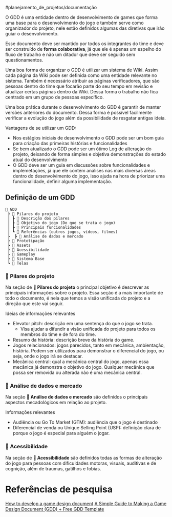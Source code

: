 #planejamento_de_projetos/documentação 

O GDD é uma entidade dentro de desenvolvimento de games que forma uma base para o desenvolvimento do jogo e também serve como organizador do projeto, nele estão definidos algumas das diretivas que irão guiar o desenvolvimento.

Esse documento deve ser mantido por todos os integrantes do time e deve ser construído de **forma colaborativa**, já que ele é apenas um espelho do fluxo de trabalho e não um ditador que deve ser seguido sem questionamentos.

Uma boa forma de organizar o GDD é utilizar um sistema de Wiki. Assim cada página da Wiki pode ser definida como uma entidade relevante no sistema. Também é necessário atribuir as páginas verificadores, que são pessoas dentro do time que focarão parte do seu tempo em revisão e atualizar certas páginas dentro da Wiki. Dessa forma o trabalho não fica centrado em um grupo de pessoas específico.

Uma boa prática durante o desenvolvimento do GDD é garantir de manter versões anteriores do documento. Dessa forma é possível facilmente verificar a evolução do jogo além da possibilidade de resgatar antigas ideia.

Vantagens de se utilizar um GDD:

- Nos estágios iniciais de desenvolvimento o GDD pode ser um bom guia para criação das primeiras histórias e funcionalidades
- Se bem atualizado o GDD pode ser um ótimo Log de alteração do projeto, deixando de forma simples e objetiva demonstrações do estado atual do desenvolvimento
- O GDD deve ser um guia em discussões sobre funcionalidades e implemetações, já que ele contém análises nas mais diversas áreas dentro do desenvolvimento do jogo, isso ajuda na hora de priorizar uma funcionalidade, definir alguma implementação.
  
## Definição de um GDD

```
📃 GDD
 ┣ 📂 Pilares do projeto
 ┃ ┣ 📜 Descrição dos pilares
 ┃ ┣ 📜 Objetivo do jogo (Do que se trata o jogo)
 ┃ ┣ 📜 Principais funcionalidades
 ┃ ┗ 📜 Referências (outros jogos, vídeos, filmes)
 ┣  ┣ 📂 Análise de dados e mercado
 ┣ 📂 Prototipação
 ┣ 📂 Assets
 ┣ 📂 Acessibilidade
 ┣ 📂 Gameplay
 ┣ 📂 Sistema Base
 ┗ 📂 Telas
```

### 📂 Pilares do projeto

Na seção de **📂 Pilares do projeto** o principal objetivo é descrever as principais informações sobre o projeto. Essa seção é a mais importante de todo o documento, é nela que temos a visão unificada do projeto e a direção que este vai seguir.

Ideias de informações relevantes

- Elevator pitch: descrição em uma sentença do que o jogo se trata.
  - Visa ajudar a difundir a visão unificada do projeto para todos os membros do time e de fora do time.
- Resumo da história: descrição breve da história do game.
- Jogos relacionados: jogos parecidos, tanto em mecânica, ambientação, história. Podem ser utilizados para demonstrar o diferencial do jogo, ou seja, onde o jogo irá se destacar.
- Mecânica central: qual a mecânica central do jogo, apenas essa mecânica já demonstra o objetivo do jogo. Qualquer mecânica que possa ser removida ou alterada não é uma mecânica central.

### 📂 Análise de dados e mercado

Na seção **📂 Análise de dados e mercado** são definidos o principais aspectos mecadológicos em relação ao projeto.

Informações relevantes
- Audiência ou Go To Market (GTM): audiência que o jogo é destinado
- Diferencial de venda ou Unique Selling Point (USP): definição clara de porque o jogo é especial para alguém o jogar.

### 📂 Acessibilidade

Na seção de **📂 Acessibilidade** são definidos todas as formas de alteração do jogo para pessoas com dificuldades motoras, visuais, auditivas e de cognição, além de traumas, gatilhos e fobias.

# Referências de pesquisa

[How to develop a game design document](https://www.gamesindustry.biz/how-to-develop-a-game-design-document)
[A Simple Guide to Making a Game Design Document (GDD) + Free GDD Template](https://www.itsarman.com/game-design-document-template)